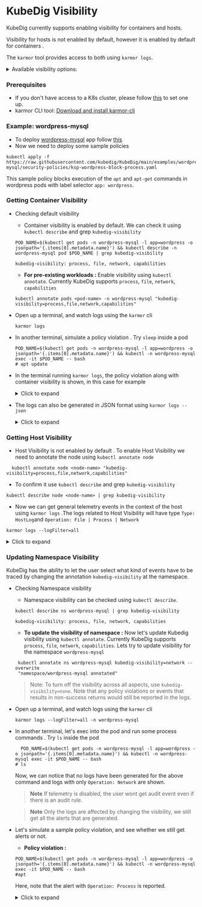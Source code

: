 # KubeDig Visibility

KubeDig currently supports enabling visibility for containers and hosts.

Visibility for hosts is not enabled by default, however it is enabled by default for containers . 

The `karmor` tool provides access to both using `karmor logs`.

<details>
  <summary>Available visibility options:</summary>

#### KubeDig provides visibility on the following behavior of containers
* Process
* Files
* Networks

</details>



### Prerequisites

* If you don't have access to a K8s cluster, please follow  [this](https://github.com/zfz-725/KubeDig/blob/main/getting-started/deployment_guide.md#prerequisites) to set one up.
* karmor CLI tool: [Download and install karmor-cli](https://github.com/zfz-725/KubeDig/blob/main/getting-started/deployment_guide.md#1-download-and-install-karmor-cli-tool)

### Example: wordpress-mysql

* To deploy [wordpress-mysql](https://github.com/zfz-725/KubeDig/blob/main/examples/wordpress-mysql/wordpress-mysql-deployment.yaml) app follow [this](https://github.com/zfz-725/KubeDig/blob/main//examples/wordpress-mysql.md)
* Now we need to deploy some sample policies
```
kubectl apply -f https://raw.githubusercontent.com/kubedig/KubeDig/main/examples/wordpress-mysql/security-policies/ksp-wordpress-block-process.yaml
```
This sample policy blocks execution of the `apt` and `apt-get` commands in wordpress pods with label selector `app: wordpress`.

### Getting Container Visibility


* Checking default visibility

  * Container visibility is enabled by default. We can check it using `kubectl describe` and grep `kubedig-visibility`

  ```text
  POD_NAME=$(kubectl get pods -n wordpress-mysql -l app=wordpress -o jsonpath='{.items[0].metadata.name}') && kubectl describe -n wordpress-mysql pod $POD_NAME | grep kubedig-visibility

  kubedig-visibility: process, file, network, capabilities
  ```
  * **For pre-existing workloads :** Enable visibility using `kubectl annotate`. Currently KubeDig supports `process`, `file`, `network`, `capabilities`
   ```text
  kubectl annotate pods <pod-name> -n wordpress-mysql "kubedig-visibility=process,file,network,capabilities"
  ```
* Open up a terminal, and watch logs using the `karmor` cli
  ```text
  karmor logs
  ```
* In another terminal, simulate a policy violation . Try `sleep` inside a pod

  ```text
  POD_NAME=$(kubectl get pods -n wordpress-mysql -l app=wordpress -o jsonpath='{.items[0].metadata.name}') && kubectl -n wordpress-mysql exec -it $POD_NAME -- bash
  # apt update
  ```
* In the terminal running `karmor logs`, the policy violation along with container visibility is shown, in this case for example
  <details>
  <summary>Click to expand</summary>

  ```text
  == Alert / 2023-01-04 04:58:37.689182 ==
  ClusterName: default
  HostName: sibashi-asus
  NamespaceName: wordpress-mysql
  PodName: wordpress-787f45786f-mm2bm
  Labels: app=wordpress
  ContainerName: wordpress
  ContainerID: 9af5246810fd0a732e74d391b32b95f65e4c08e655d1ab10b49b04b148cc1c24
  ContainerImage: docker.io/library/wordpress:4.8-apache@sha256:6216f64ab88fc51d311e38c7f69ca3f9aaba621492b4f1fa93ddf63093768845
  Type: MatchedPolicy
  PolicyName: ksp-wordpress-block-process
  Severity: 3
  Source: /bin/bash
  Resource: /usr/bin/apt update
  Operation: Process
  Action: Block
  Data: syscall=SYS_EXECVE
  Enforcer: AppArmor
  Result: Permission denied
  HostPID: 17462
  HostPPID: 17293
  PID: 199
  PPID: 193
  ParentProcessName: /bin/bash
  ProcessName: /usr/bin/apt
  ```

  </details>


* The logs can also be generated in JSON format using `karmor logs --json `

  <details>
  <summary>Click to expand</summary>

  ```json
  {
  "Timestamp":1672808328,
  "UpdatedTime":"2023-01-04T04:58:48.838991Z",
  "ClusterName":"default","HostName":"sibashi-asus",
  "NamespaceName":"wordpress-mysql","PodName":"wordpress-787f45786f-mm2bm",
  "Labels":"app=wordpress",
  "ContainerID":"9af5246810fd0a732e74d391b32b95f65e4c08e655d1ab10b49b04b148cc1c24",
  "ContainerName":"wordpress",
  "ContainerImage":"docker.io/library/wordpress:4.8-apache@sha256:6216f64ab88fc51d311e38c7f69ca3f9aaba621492b4f1fa93ddf63093768845",
  "HostPPID":17293,
  "HostPID":17526,
  "PPID":193,
  "PID":200,
  "ParentProcessName":"/bin/bash",
  "ProcessName":"/usr/bin/apt",
  "PolicyName":"ksp-wordpress-block-process",
  "Severity":"3",
  "Type":"MatchedPolicy",
  "Source":"/bin/bash",
  "Operation":"Process",
  "Resource":"/usr/bin/apt update",
  "Data":"syscall=SYS_EXECVE",
  "Enforcer":"AppArmor",
  "Action":"Block",
  "Result":"Permission denied"
  }

  ```

  </details>

### Getting Host Visibility

* Host Visibility is not enabled by default . To enable Host  Visibility we need to annotate the node using `kubectl annotate node`
```
  kubectl annotate node <node-name> "kubedig-visibility=process,file,network,capabilities" 
```

* To confirm it use `kubectl describe` and grep `kubedig-visibility`
```text
kubectl describe node <node-name> | grep kubedig-visibility
```

* Now we can get general telemetry events in the context of the host using `karmor logs` .The logs related to Host Visibility will have type `Type: HostLog`and `Operation: File | Process | Network ` 

```text
karmor logs --logFilter=all
```

  <details>
  <summary>Click to expand</summary>

  ```text
  == Alert / 2023-01-04 04:58:37.689182 ==
== Log / 2023-01-27 14:41:49.017709 ==
ClusterName: default
HostName: kubedig-dev2
Type: HostLog
Source: /usr/bin/dockerd
Resource: /usr/bin/runc --version
Operation: Process
Data: syscall=SYS_EXECVE
Result: Passed
HostPID: 193088
HostPPID: 914
PID: 193088
PPID: 914
ParentProcessName: /usr/bin/dockerd
ProcessName: /usr/bin/runc
== Log / 2023-01-27 14:41:49.018951 ==
ClusterName: default
HostName: kubedig-dev2
Type: HostLog
Source: /usr/bin/runc --version
Resource: /lib/x86_64-linux-gnu/libc.so.6
Operation: File
Data: syscall=SYS_OPENAT fd=-100 flags=O_RDONLY|O_CLOEXEC
Result: Passed
HostPID: 193088
HostPPID: 914
PID: 193088
PPID: 914
ParentProcessName: /usr/bin/dockerd
ProcessName: /usr/bin/runc
== Log / 2023-01-27 14:41:49.018883 ==
ClusterName: default
HostName: kubedig-dev2
Type: HostLog
Source: /usr/bin/runc --version
Resource: /etc/ld.so.cache
Operation: File
Data: syscall=SYS_OPENAT fd=-100 flags=O_RDONLY|O_CLOEXEC
Result: Passed
HostPID: 193088
HostPPID: 914
PID: 193088
PPID: 914
ParentProcessName: /usr/bin/dockerd
ProcessName: /usr/bin/runc
== Log / 2023-01-27 14:41:49.020905 ==
ClusterName: default
HostName: kubedig-dev2
Type: HostLog
Source: /var/lib/rancher/k3s/data/2949af7261ce923f6a5091396d266a0e9d9436dcee976fcd548edc324eb277bb/bin/k3s
Resource: /var/lib/rancher/k3s/data/2949af7261ce923f6a5091396d266a0e9d9436dcee976fcd548edc324eb277bb/bin/portmap
Operation: Process
Data: syscall=SYS_EXECVE
Result: Passed
HostPID: 193090
HostPPID: 5627
PID: 193090
PPID: 5627
ParentProcessName: /var/lib/rancher/k3s/data/2949af7261ce923f6a5091396d266a0e9d9436dcee976fcd548edc324eb277bb/bin/k3s
ProcessName: /var/lib/rancher/k3s/data/2949af7261ce923f6a5091396d266a0e9d9436dcee976fcd548edc324eb277bb/bin/portmap

  ```
* The logs can also be generated in JSON format using `karmor logs --logFilter=all --json `

  <details>
  <summary>Click to expand</summary>

  ```json
  
      {
      "Timestamp": 1674889485,
      "UpdatedTime": "2023-01-28T07:04:45.436854Z",
      "ClusterName": "default",
      "HostName": "kubedig-dev2",
      "ParentProcessName": "/usr/bin/containerd-shim",
      "ProcessName": "/usr/bin/containerd",
      "HostPPID": 80989,
      "HostPID": 614074,
      "PPID": 80989,
      "PID": 614074,
      "Type": "HostLog",
      "Source": "/usr/bin/containerd --address /run/containerd/containerd.sock publish --topic /tasks/exit --namespace moby",
      "Operation": "File",
      "Resource": "/lib/x86_64-linux-gnu/libdl.so.2",
      "Data": "syscall=SYS_OPENAT fd=-100 flags=O_RDONLY|O_CLOEXEC",
      "Result": "Passed",
    },
    {
    "Timestamp": 1674889485,
    "UpdatedTime": "2023-01-28T07:04:45.440804Z",
    "ClusterName": "default",
    "HostName": "kubedig-dev2",
    "ParentProcessName": "/usr/bin/containerd-shim",
    "ProcessName": "/usr/bin/containerd",
    "HostPPID": 80989,
    "HostPID": 614074,
    "PPID": 80989,
    "PID": 614074,
    "Type": "HostLog",
    "Source": "/usr/bin/containerd --address /run/containerd/containerd.sock publish --topic /tasks/exit --namespace moby",
    "Operation": "File",
    "Resource": "/usr/bin/containerd",
    "Data": "syscall=SYS_OPENAT fd=-100 flags=O_RDONLY|O_CLOEXEC",
    "Result": "Passed",
    },
    {
    "Timestamp": 1674889485,
    "UpdatedTime": "2023-01-28T07:04:45.427658Z",
    "ClusterName": "default",
    "HostName": "kubedig-dev2",
    "ParentProcessName": "/bin/bash",
    "ProcessName": "/usr/bin/pgrep",
    "HostPPID": 614066,
    "HostPID": 614073,
    "PPID": 614066,
    "PID": 614073,
    "Type": "HostLog",
    "Source": "/bin/bash",
    "Operation": "Process",
    "Resource": "/usr/bin/pgrep kubedig",
    "Data": "syscall=SYS_EXECVE",
    "Result": "Passed",
    },
    {
    "Timestamp": 1674889485,
    "UpdatedTime": "2023-01-28T07:04:45.450454Z",
    "ClusterName": "default",
    "HostName": "kubedig-dev2",
    "ParentProcessName": "/usr/bin/containerd-shim",
    "ProcessName": "/usr/bin/containerd",
    "HostPPID": 80989,
    "HostPID": 614074,
    "PPID": 80989,
    "PID": 614074,
    "Type": "HostLog",
    "Source": "/usr/bin/containerd --address /run/containerd/containerd.sock publish --topic /tasks/exit --namespace moby",
    "Operation": "Network",
    "Resource": "domain=AF_UNIX type=SOCK_STREAM|SOCK_NONBLOCK|SOCK_CLOEXEC protocol=0",
    "Data": "syscall=SYS_SOCKET",
    "Result": "Passed"
    }



  ```
</details>

### Updating Namespace Visibility

KubeDig has the ability to let the user select what kind of events have to be traced by changing the annotation `kubedig-visibility` at the namespace.

* Checking Namespace visibility

  * Namespace visibility can be checked using `kubectl describe`. 

  ```text
  kubectl describe ns wordpress-mysql | grep kubedig-visibility

  kubedig-visibility: process, file, network, capabilities
  ```
  * **To update the visibility of namespace :** Now let's update Kubedig visibility using `kubectl annotate`. Currently KubeDig supports `process`, `file`, `network`, `capabilities`.
  Lets try to update visibility for the namespace `wordpress-mysql`
 
   ```text
    kubectl annotate ns wordpress-mysql kubedig-visibility=network --overwrite
    "namespace/wordpress-mysql annotated"

  ```
    > Note: To turn off the visibility across all aspects, use `kubedig-visibility=none`. Note that any policy violations or events that results in non-success returns would still be reported in the logs.

* Open up a terminal, and watch logs using the `karmor` cli
  ```text
  karmor logs --logFilter=all -n wordpress-mysql

  ```
  
* In another terminal, let's exec into the pod and run some process commands . Try `ls` inside the pod

  ```text
    POD_NAME=$(kubectl get pods -n wordpress-mysql -l app=wordpress -o jsonpath='{.items[0].metadata.name}') && kubectl -n wordpress-mysql exec -it $POD_NAME -- bash
  # ls
  ```
  Now, we can notice that no logs have been generated for the above command and logs with only `Operation: Network` are shown.
  >**Note** If telemetry is disabled, the user wont get audit event even if there is an audit rule.

  >**Note** Only the logs are affected by changing the visibility, we still get all the alerts that are generated.

* Let's simulate a sample policy violation, and see whether we still get alerts or not.
    * **Policy violation :**
    ```text
    POD_NAME=$(kubectl get pods -n wordpress-mysql -l app=wordpress -o jsonpath='{.items[0].metadata.name}') && kubectl -n wordpress-mysql exec -it $POD_NAME -- bash
    #apt 
    ```
    Here, note that the alert with `Operation: Process` is reported.
  <details>
  <summary>Click to expand</summary>

  ```text
  == Alert / 2023-04-21 10:54:16.167986 ==
  ClusterName: default
  HostName: aryan-vm
  NamespaceName: wordpress-mysql
  PodName: wordpress-c4bf5b44b-wsfkg
  Labels: app=wordpress
  ContainerName: wordpress
  ContainerID: f6fa783eac62b3cc315059c349e88aa851bd87e3e8d4e91ac539dc2a6ca71ae6
  ContainerImage: wordpress:4.8-apache@sha256:6216f64ab88fc51d311e38c7f69ca3f9aaba621492b4f1fa93ddf63093768845
  Type: MatchedPolicy
  PolicyName: ksp-wordpress-block-process
  Severity: 3
  Source: /bin/bash
  Resource: /usr/bin/apt
  Operation: Process
  Action: Block
  Data: syscall=SYS_EXECVE
  Enforcer: AppArmor
  Result: Permission denied
  HostPID: 1.252628e+06
  HostPPID: 1.251261e+06
  PID: 200
  PPID: 192
  ParentProcessName: /bin/bash
  ProcessName: /usr/bin/apt

  ```
  </details>